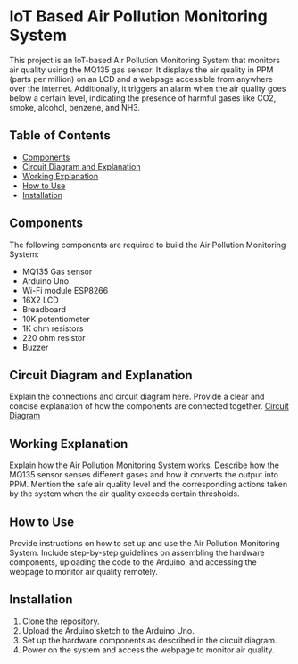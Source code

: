 
# IoT Based Air Pollution Monitoring System

This project is an IoT-based Air Pollution Monitoring System that monitors air quality using the MQ135 gas sensor. It displays the air quality in PPM (parts per million) on an LCD and a webpage accessible from anywhere over the internet. Additionally, it triggers an alarm when the air quality goes below a certain level, indicating the presence of harmful gases like CO2, smoke, alcohol, benzene, and NH3.

## Table of Contents
- [Components](#components)
- [Circuit Diagram and Explanation](#circuit-diagram-and-explanation)
- [Working Explanation](#working-explanation)
- [How to Use](#how-to-use)
- [Installation](#installation)


## Components

The following components are required to build the Air Pollution Monitoring System:
- MQ135 Gas sensor
- Arduino Uno
- Wi-Fi module ESP8266
- 16X2 LCD
- Breadboard
- 10K potentiometer
- 1K ohm resistors
- 220 ohm resistor
- Buzzer

## Circuit Diagram and Explanation

Explain the connections and circuit diagram here. Provide a clear and concise explanation of how the components are connected together.
[Circuit Diagram](https://circuitdigest.com/fullimage?i=circuitdiagram_mic/Iot-air-quality-monitoring-system-using-arduino-circuit.jpg)

## Working Explanation

Explain how the Air Pollution Monitoring System works. Describe how the MQ135 sensor senses different gases and how it converts the output into PPM. Mention the safe air quality level and the corresponding actions taken by the system when the air quality exceeds certain thresholds.

## How to Use

Provide instructions on how to set up and use the Air Pollution Monitoring System. Include step-by-step guidelines on assembling the hardware components, uploading the code to the Arduino, and accessing the webpage to monitor air quality remotely.

## Installation

1. Clone the repository.
2. Upload the Arduino sketch to the Arduino Uno.
3. Set up the hardware components as described in the circuit diagram.
4. Power on the system and access the webpage to monitor air quality.
